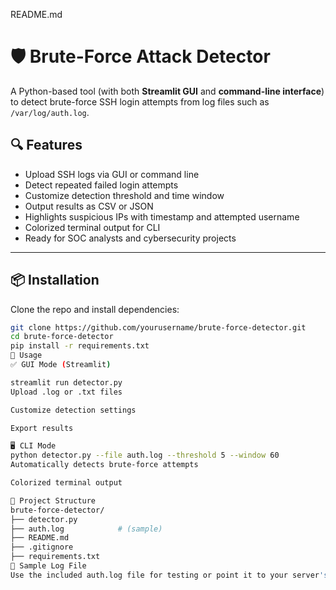 README.md
# 🛡️ Brute-Force Attack Detector

A Python-based tool (with both **Streamlit GUI** and **command-line interface**) to detect brute-force SSH login attempts from log files such as `/var/log/auth.log`.

## 🔍 Features

- Upload SSH logs via GUI or command line
- Detect repeated failed login attempts
- Customize detection threshold and time window
- Output results as CSV or JSON
- Highlights suspicious IPs with timestamp and attempted username
- Colorized terminal output for CLI
- Ready for SOC analysts and cybersecurity projects

---

## 📦 Installation

Clone the repo and install dependencies:

```bash
git clone https://github.com/yourusername/brute-force-detector.git
cd brute-force-detector
pip install -r requirements.txt
🚀 Usage
✅ GUI Mode (Streamlit)

streamlit run detector.py
Upload .log or .txt files

Customize detection settings

Export results

🖥️ CLI Mode
python detector.py --file auth.log --threshold 5 --window 60
Automatically detects brute-force attempts

Colorized terminal output

📁 Project Structure
brute-force-detector/
├── detector.py
├── auth.log            # (sample)
├── README.md
├── .gitignore
├── requirements.txt
🧪 Sample Log File
Use the included auth.log file for testing or point it to your server's /var/log/auth.log